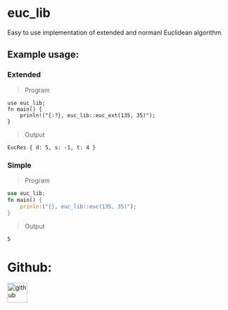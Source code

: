 # euc_lib
Easy to use implementation of extended and normanl Euclidean algorithm

## Example usage:
### Extended
> Program
```
use euc_lib;
fn main() {
    prinln!("{:?}, euc_lib::euc_ext(135, 35)");
}
```
> Output
```
EucRes { d: 5, s: -1, t: 4 }
```
### Simple
> Program
```rs
use euc_lib;
fn main() {
    prinln!("{}, euc_lib::euc(135, 35)");
}
```
> Output
```
5
```

# Github:
<a href="https://github.com/PTFOPlayer">
<img src="https://cdn.jsdelivr.net/npm/simple-icons@3.0.1/icons/github.svg" height="45px" alt="github" />
</a>